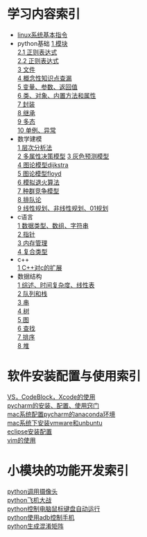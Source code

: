 # 学习内容索引  
* [linux系统基本指令](https://blog.csdn.net/weixin_40725491/article/details/83107710)  
* python基础
[1 模块](https://blog.csdn.net/weixin_40725491/article/details/83041772)  
[2.1 正则表达式](https://blog.csdn.net/weixin_40725491/article/details/83047918)  
[2.2 正则表达式](https://blog.csdn.net/weixin_40725491/article/details/83057609)  
[3 文件](https://blog.csdn.net/weixin_40725491/article/details/83064766)  
[4 概念性知识点查漏](https://blog.csdn.net/weixin_40725491/article/details/83175902)  
[5 变量、参数、返回值](https://blog.csdn.net/weixin_40725491/article/details/83351111)  
[6 类、对象、内置方法和属性](https://blog.csdn.net/weixin_40725491/article/details/83386815)  
[7 封装](https://blog.csdn.net/weixin_40725491/article/details/83686391)  
[8 继承](https://blog.csdn.net/weixin_40725491/article/details/83719381)  
[9 多态](https://blog.csdn.net/weixin_40725491/article/details/83757677)  
[10 单例、异常](https://blog.csdn.net/weixin_40725491/article/details/83866180)  
* 数学建模  
[1 层次分析法](https://blog.csdn.net/weixin_40725491/article/details/82082466)  
[2 多属性决策模型](https://blog.csdn.net/weixin_40725491/article/details/82108060) 
[3 灰色预测模型](https://blog.csdn.net/weixin_40725491/article/details/82118693)  
[4 图论模型dijkstra](https://blog.csdn.net/weixin_40725491/article/details/82119706)  
[5 图论模型floyd](https://blog.csdn.net/weixin_40725491/article/details/82146633)  
[6 模拟退火算法](https://blog.csdn.net/weixin_40725491/article/details/82148733)  
[7 种群竞争模型](https://blog.csdn.net/weixin_40725491/article/details/82151101)  
[8 排队论](https://blog.csdn.net/weixin_40725491/article/details/82190598)  
[9 线性规划、非线性规划、01规划](https://blog.csdn.net/weixin_40725491/article/details/82216732)  
* c语言  
[1 数据类型、数组、字符串](https://github.com/lccate/purin-purin_1)  
[2 指针](https://github.com/lccate/purin-purin_2)  
[3 内存管理](https://github.com/lccate/purin-purin_3)  
[4 复合类型](https://github.com/lccate/purin-purin_4)  
* c++  
[1 C++对c的扩展](https://github.com/lccate/purin-purin_5)  
* 数据结构  
[1 综述、时间复杂度、线性表](https://github.com/lccate/data-structure)  
[2 队列和栈](https://github.com/lccate/data-structure-2)  
[3 串](https://github.com/lccate/data-structure-3)  
[4 树](https://github.com/lccate/data-structure-4)  
[5 图](https://github.com/lccate/data-structure-5)  
[6 查找](https://github.com/lccate/data-structure-6)  
[7 排序](https://github.com/lccate/data-structure-7)  
[8 堆](https://github.com/lccate/data-structure-8)  

# 软件安装配置与使用索引  
[VS，CodeBlock，Xcode的使用](https://blog.csdn.net/weixin_40725491/article/details/84193478)  
[pycharm的安装、配置、使用窍门](https://blog.csdn.net/weixin_40725491/article/details/83175902)  
[mac系统配置pycharm的anaconda环境](https://blog.csdn.net/weixin_40725491/article/details/83175902)  
[mac系统下安装vmware和unbuntu](https://blog.csdn.net/weixin_40725491/article/details/83090606)  
[eclipse安装配置](https://blog.csdn.net/weixin_40725491/article/details/83018497)  
[vim的使用](https://github.com/lccate/vim)  
# 小模块的功能开发索引  
[python调用摄像头](https://github.com/lccate/py_camera)  
[python飞机大战](https://github.com/lccate/The_plane_war)  
[python控制电脑鼠标键盘自动运行](https://github.com/lccate/auto_pc)  
[python使用adb控制手机](https://github.com/lccate/auto_Wechat)  
[python生成混淆矩阵](https://github.com/lccate/confusion_matrix)  



